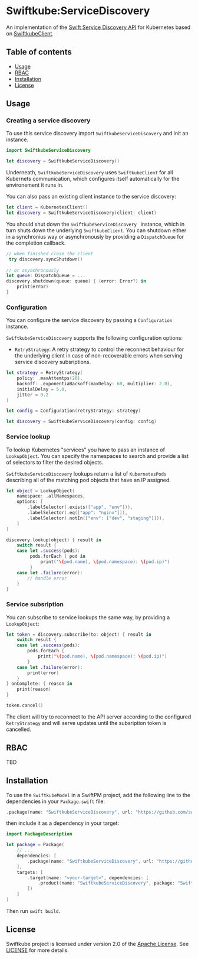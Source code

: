 # Swiftkube:ServiceDiscovery

An implementation of the [Swift Service Discovery API](https://github.com/apple/swift-service-discovery) for Kubernetes based on [SwiftkubeClient](https://github.com/swiftkube/client).  

## Table of contents

* [Usage](#usage)
* [RBAC](#rbac)
* [Installation](#installation)
* [License](#license)

## Usage

### Creating a service discovery

To use this service discovery import `SwiftkubeServiceDiscovery` and init an instance.

```swift
import SwiftkubeServiceDiscovery

let discovery = SwiftkubeServiceDiscovery()
```

Underneath, `SwiftkubeServiceDiscovery` uses `SwiftkubeClient` for all Kubernets communication, which configures itself automatically for the environement it runs in.

You can also pass an existing client instance to the service discovery:

```swift
let client = KubernetesClient()
let discovery = SwiftkubeServiceDiscovery(client: client)
```

You should shut down the `SwiftkubeServiceDiscovery ` instance, which in turn shuts down the underlying `SwiftkubeClient`. You can shutdown either in a synchronius way or asynchronously by providing a `DispatchQueue` for the completion callback.

```swift
// when finished close the client
 try discovery.syncShutdown()
 
// or asynchronously
let queue: DispatchQueue = ...
discovery.shutdown(queue: queue) { (error: Error?) in 
    print(error)
}
```

### Configuration

You can configure the service discovery by passing a `Configuration` instance.

`SwiftkubeServiceDiscovery` supports the following configuration options:

- `RetryStrategy`: A retry strategy to control the reconnect behaviour for the underlying client  in case of non-recoverable errors when serving service discovery subsriptions.

```swift
let strategy = RetryStrategy(
    policy: .maxAttemtps(20),
    backoff: .exponentiaBackoff(maxDelay: 60, multiplier: 2.0),
    initialDelay = 5.0,
    jitter = 0.2
)

let config = Configuration(retryStrategy: strategy)

let discovery = SwiftkubeServiceDiscovery(config: config)
```

### Service lookup

To lookup Kubernetes "services" you have to pass an instance of `LookupObject`. You can specify the namespaces to search and provide a list of selectors to filter the desired objects.

`SwiftkubeServiceDiscovery` lookups return a list of `KubernetesPods` describing all of the matching pod objects that have an IP assigned.

```swift
let object = LookupObject(
    namespace: .allNamespaces,
    options: [
        .labelSelector(.exists(["app", "env"])),
        .labelSelector(.eq(["app": "nginx"])),
        .labelSelector(.notIn(["env": ["dev", "staging"]])),    
    ]
)

discovery.lookup(object) { result in
    switch result {
    case let .success(pods):
         pods.forEach { pod in
             print("\(pod.name), \(pod.namespace): \(pod.ip)")
         }
    case let .failure(error):
        // handle error
    }
}
```

### Service subsription

You can subscribe to service lookups the same way, by providing a `LookupObject`:


```swift
let token = discovery.subscribe(to: object) { result in
    switch result {
    case let .success(pods):
        pods.forEach {
            print("\(pod.name), \(pod.namespace): \(pod.ip)")
        }
    case let .failure(error):
        print(error)
    }
} onComplete: { reason in
    print(reason)
}

token.cancel()
```

The client will try to reconnect to the API server according to the configured `RetryStrategy` and will serve updates until the subsription token is cancelled.

## RBAC

TBD

## Installation

To use the `SwiftkubeModel` in a SwiftPM project, add the following line to the dependencies in your `Package.swift` file:

```swift
.package(name: "SwiftkubeServiceDiscovery", url: "https://github.com/swiftkube/servicediscovery.git", from: "0.1.0"),
```

then include it as a dependency in your target:

```swift
import PackageDescription

let package = Package(
    // ...
    dependencies: [
        .package(name: "SwiftkubeServiceDiscovery", url: "https://github.com/swiftkube/servicediscovery.git", from: "0.1.0")
    ],
    targets: [
        .target(name: "<your-target>", dependencies: [
            .product(name: "SwiftkubeServiceDiscovery", package: "SwiftkubeServiceDiscovery"),
        ])
    ]
)
```

Then run `swift build`.

## License

Swiftkube project is licensed under version 2.0 of the [Apache License](https://www.apache.org/licenses/LICENSE-2.0). See [LICENSE](./LICENSE) for more details.
